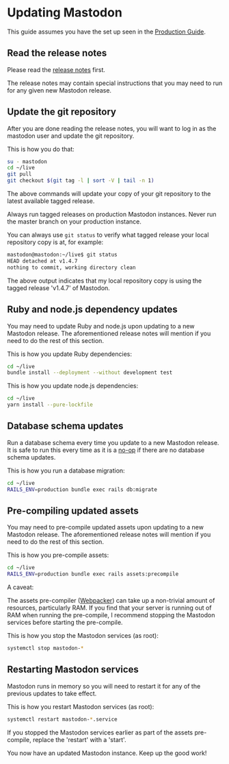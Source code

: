# Updating Mastodon

This guide assumes you have the set up seen in the [Production Guide](./Production-Guide.md).

## Read the release notes

Please read the [release notes](https://github.com/tootsuite/mastodon/releases/) first.

The release notes may contain special instructions that you may need to run for any given
new Mastodon release.

## Update the git repository
After you are done reading the release notes, you will want to log in as the mastodon user
and update the git repository.

This is how you do that:

```sh
su - mastodon
cd ~/live
git pull
git checkout $(git tag -l | sort -V | tail -n 1)
```

The above commands will update your copy of your git repository to the latest available
tagged release.

Always run tagged releases on production Mastodon instances. Never run the master branch
on your production instance.

You can always use `git status` to verify what tagged release your local 
repository copy is at, for example:

```sh
mastodon@mastodon:~/live$ git status
HEAD detached at v1.4.7
nothing to commit, working directory clean
```

The above output indicates that my local repository copy is using the tagged release 'v1.4.7'
of Mastodon.

## Ruby and node.js dependency updates

You may need to update Ruby and node.js upon updating to a new Mastodon release.
The aforementioned release notes will mention if you need to do the rest of this section.

This is how you update Ruby dependencies:
```sh
cd ~/live
bundle install --deployment --without development test
```

This is how you update node.js dependencies:
```sh
cd ~/live
yarn install --pure-lockfile
```

## Database schema updates

Run a database schema every time you update to a new Mastodon release.
It is safe to run this every time as it is a [no-op](https://en.wikipedia.org/wiki/NOP) if there are no database
schema updates.

This is how you run a database migration:
```sh
cd ~/live
RAILS_ENV=production bundle exec rails db:migrate
```

## Pre-compiling updated assets

You may need to pre-compile updated assets upon updating to a new Mastodon release.
The aforementioned release notes will mention if you need to do the rest of this section.

This is how you pre-compile assets:
```sh
cd ~/live
RAILS_ENV=production bundle exec rails assets:precompile
```

A caveat:

The assets pre-compiler ([Webpacker](https://github.com/rails/webpacker)) can take up 
a non-trivial amount of resources, particularly RAM. If you find that your server is 
running out of RAM when running the pre-compile, I recommend stopping the Mastodon services
before starting the pre-compile.

This is how you stop the Mastodon services (as root):
```sh
systemctl stop mastodon-*
```

## Restarting Mastodon services

Mastodon runs in memory so you will need to restart it for any of the previous updates to take 
effect.

This is how you restart Mastodon services (as root):
```sh
systemctl restart mastodon-*.service
```

If you stopped the Mastodon services earlier as part of the assets pre-compile, replace
the 'restart' with a 'start'.

You now have an updated Mastodon instance. Keep up the good work!
